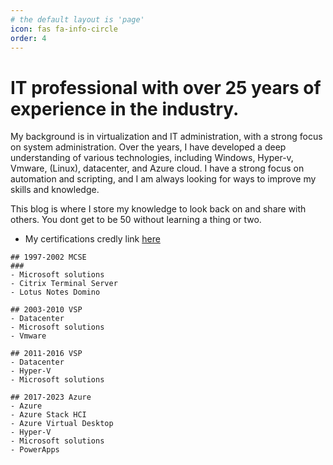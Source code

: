 ```yaml
---
# the default layout is 'page'
icon: fas fa-info-circle
order: 4
---
```


# IT professional with over 25 years of experience in the industry. 

My background is in virtualization and IT administration, with a strong focus on system administration. Over the years, I have developed a deep understanding of various technologies, including Windows, Hyper-v, Vmware, (Linux), datacenter, and Azure cloud. I have a strong focus on automation and scripting, and I am always looking for ways to improve my skills and knowledge.

This blog is where I store my knowledge to look back on and share with others. You dont get to be 50 without learning a thing or two.

* My certifications credly link [here](https://www.credly.com/users/benedikt-gabriel-egilsson/badges)

```markmap
## 1997-2002 MCSE
### 
- Microsoft solutions
- Citrix Terminal Server
- Lotus Notes Domino

## 2003-2010 VSP
- Datacenter
- Microsoft solutions
- Vmware

## 2011-2016 VSP
- Datacenter
- Hyper-V
- Microsoft solutions

## 2017-2023 Azure
- Azure
- Azure Stack HCI
- Azure Virtual Desktop
- Hyper-V
- Microsoft solutions
- PowerApps
```
